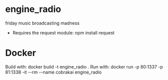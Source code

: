 # engine_radio
friday music broadcasting madness

* Requires the request module: npm install request

# Docker
Build with:
docker build -t engine_radio .
Run with:
docker run -p 80:1337 -p 81:1338 -it --rm --name cobrakai engine_radio

